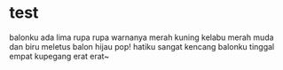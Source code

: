 # test
balonku ada lima
rupa rupa warnanya 
merah kuning kelabu
merah muda dan biru
meletus balon hijau pop!
hatiku sangat kencang
balonku tinggal empat
kupegang erat erat~
